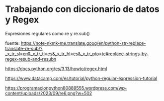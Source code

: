 # Trabajando con diccionario de datos y Regex

Expresiones regulares como re y re.sub()

fuente: 
https://note-nkmk-me.translate.goog/en/python-str-replace-translate-re-sub/?_x_tr_sl=en&_x_tr_tl=es&_x_tr_hl=es&_x_tr_pto=tc#replace-strings-by-regex-resub-and-resubn

https://docs.python.org/es/3.13/howto/regex.html

https://www.datacamp.com/es/tutorial/python-regular-expression-tutorial

https://programacionpython80889555.wordpress.com/wp-content/uploads/2023/09/re6.png?w=502




